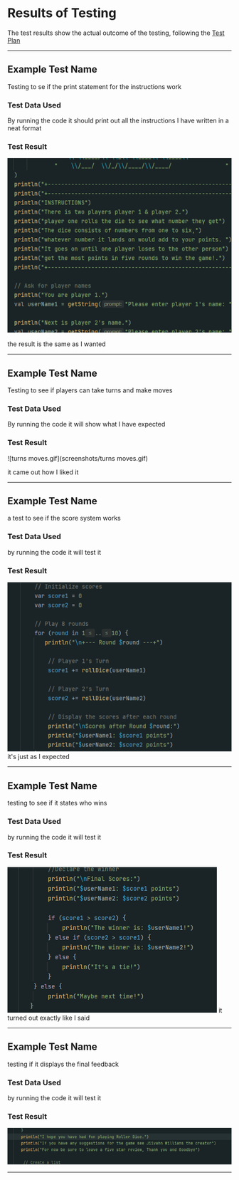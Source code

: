 # Results of Testing

The test results show the actual outcome of the testing, following the [Test Plan](test-plan.md)

---

## Example Test Name

Testing to se if the print statement for the instructions work

### Test Data Used

By running the code it should print out all the instructions I have written in a neat format

### Test Result

![instructionsetup.gif](screenshots/instructionsetup.gif)

the result is the same as I wanted 

---

## Example Test Name

Testing to see if players can take turns and make moves

### Test Data Used

By running the code it will show what I have expected

### Test Result

![turns moves.gif](screenshots/turns moves.gif)

it came out how I liked it 

---

## Example Test Name

a test to see if the score system works

### Test Data Used

by running the code it will test it 

### Test Result

![scoresystem.gif](screenshots/scoresystem.gif)
it's just as I expected


---

## Example Test Name

testing to see if it states who wins

### Test Data Used

by running the code it will test it 

### Test Result

![winners.gif](screenshots/winners.gif)
it turned out exactly like I said


---

## Example Test Name

testing if it displays the final feedback

### Test Data Used

by running the code it will test it 

### Test Result

![finalfeedback.gif](screenshots/finalfeedback.gif)


---
